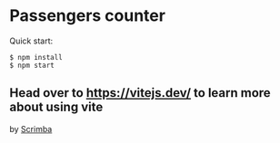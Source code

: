 # Passengers counter

Quick start:

```
$ npm install
$ npm start
````

Head over to https://vitejs.dev/ to learn more about using vite
-----
by [Scrimba](https://scrimba.com/)
